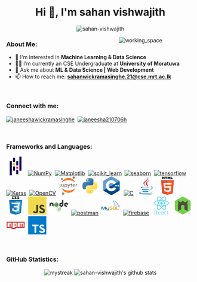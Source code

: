 <h1 align="center">Hi 👋, I'm sahan vishwajith</h1>
<p align="center"><img src="https://komarev.com/ghpvc/?username=sahan-vishwajith&label=Profile%20views&color=0e75b6&style=flat" alt="sahan-vishwajith" /></p>

<img align="right" src="https://github.com/sahan-vishwajith/sahan-vishwajith/blob/main/working_space.gif?raw=true" alt="working_space" width="40%" />

<h3>About Me:</h3>

- 👀 I'm interested in **Machine Learning & Data Science**
- 🧑‍🎓 I’m currently an CSE Undergraduate at **University of Moratuwa**
- 💬 Ask me about **ML & Data Science | Web Development**
- 📫 How to reach me: **sahanwickramasinghe.21@cse.mrt.ac.lk**

<br>
<h3>Connect with me:</h3>
<p align="left">
<a href="https://www.linkedin.com/in/sahan-vishwajith-b424562a6/" target="_blank"><img align="center" src="https://raw.githubusercontent.com/rahuldkjain/github-profile-readme-generator/master/src/images/icons/Social/linked-in-alt.svg" alt="janeeshawickramasinghe" height="30" width="40" /></a>&nbsp;
<a href="https://www.kaggle.com/sahan210708p" target="_blank"><img align="center" src="https://raw.githubusercontent.com/rahuldkjain/github-profile-readme-generator/master/src/images/icons/Social/kaggle.svg" alt="janeesha210706h" height="30" width="40" /></a>&nbsp;
</p>

<br>
<h3 align="left">Frameworks and Languages:</h3>
<p align="left">  
  <a href="https://pandas.pydata.org/" target="_blank" rel="noreferrer"><img src="https://raw.githubusercontent.com/devicons/devicon/2ae2a900d2f041da66e950e4d48052658d850630/icons/pandas/pandas-original.svg" alt="pandas" width="50" height="50"/></a>&nbsp;
  <a href="https://numpy.org/" target="_blank" rel="noreferrer"><img src="https://upload.wikimedia.org/wikipedia/commons/3/31/NumPy_logo_2020.svg" alt="NumPy" width="50" height="50"/></a>&nbsp;
  <a href="https://matplotlib.org/" target="_blank" rel="noreferrer"><img src="https://upload.wikimedia.org/wikipedia/commons/8/84/Matplotlib_icon.svg" alt="Matplotlib" width="50" height="50"/></a>&nbsp;
  <a href="https://scikit-learn.org/" target="_blank" rel="noreferrer"><img src="https://upload.wikimedia.org/wikipedia/commons/0/05/Scikit_learn_logo_small.svg" alt="scikit_learn" width="50" height="50"/></a>&nbsp;
  <a href="https://seaborn.pydata.org/" target="_blank" rel="noreferrer"><img src="https://seaborn.pydata.org/_images/logo-mark-lightbg.svg" alt="seaborn" width="50" height="50"/></a>&nbsp;
  <a href="https://www.tensorflow.org" target="_blank" rel="noreferrer"><img src="https://www.vectorlogo.zone/logos/tensorflow/tensorflow-icon.svg" alt="tensorflow" width="50" height="50"/></a>&nbsp;
  <a href="https://keras.io/" target="_blank" rel="noreferrer"><img src="https://upload.wikimedia.org/wikipedia/commons/a/ae/Keras_logo.svg" alt="Keras" width="50" height="50"/></a>&nbsp;
  <a href="https://opencv.org/" target="_blank" rel="noreferrer"><img src="https://raw.githubusercontent.com/opencv/opencv/master/doc/opencv-logo.png" alt="OpenCV" width="50" height="50"/></a>&nbsp;
  <a href="https://jupyter.org/" target="_blank" rel="noreferrer"><img src="https://github.com/devicons/devicon/blob/master/icons/jupyter/jupyter-original-wordmark.svg" alt="jupyter" width="50" height="50"/></a>&nbsp;
  <a href="https://www.python.org" target="_blank" rel="noreferrer"><img src="https://raw.githubusercontent.com/devicons/devicon/master/icons/python/python-original.svg" alt="python" width="50" height="50"/></a>&nbsp;
  <a href="https://www.w3schools.com/cpp/" target="_blank" rel="noreferrer"><img src="https://raw.githubusercontent.com/devicons/devicon/master/icons/cplusplus/cplusplus-original.svg" alt="cplusplus" width="50" height="50"/></a>&nbsp; 
  <a href="https://en.wikipedia.org/wiki/C_(programming_language)" target="_blank" rel="noreferrer"><img src="https://upload.wikimedia.org/wikipedia/commons/1/18/C_Programming_Language.svg" alt="C" width="50" height="50"/></a>&nbsp;
  <a href="https://www.java.com" target="_blank" rel="noreferrer"><img src="https://raw.githubusercontent.com/devicons/devicon/master/icons/java/java-original.svg" alt="java" width="50" height="50"/></a>&nbsp;
  <a href="https://www.w3.org/html/" target="_blank" rel="noreferrer"><img src="https://raw.githubusercontent.com/devicons/devicon/master/icons/html5/html5-original-wordmark.svg" alt="html5" width="50" height="50"/></a>&nbsp;
  <a href="https://www.w3schools.com/css/" target="_blank" rel="noreferrer"><img src="https://raw.githubusercontent.com/devicons/devicon/master/icons/css3/css3-original-wordmark.svg" alt="css3" width="50" height="50"/></a>&nbsp;
  <a href="https://developer.mozilla.org/en-US/docs/Web/JavaScript" target="_blank" rel="noreferrer"><img src="https://raw.githubusercontent.com/devicons/devicon/master/icons/javascript/javascript-original.svg" alt="javascript" width="50" height="50"/></a>&nbsp; 
  <a href="https://nodejs.org" target="_blank" rel="noreferrer"><img src="https://raw.githubusercontent.com/devicons/devicon/master/icons/nodejs/nodejs-original-wordmark.svg" alt="nodejs" width="50" height="50"/></a>&nbsp;
  <a href="[https://postman.com](https://insomnia.rest/)" target="_blank" rel="noreferrer"><img src="https://www.vectorlogo.zone/logos/getpostman/getpostman-icon.svg" alt="postman" width="50" height="50"/></a>&nbsp;
  <a href="https://www.mysql.com/" target="_blank" rel="noreferrer"><img src="https://raw.githubusercontent.com/devicons/devicon/master/icons/mysql/mysql-original-wordmark.svg" alt="mysql" width="50" height="50"/></a>&nbsp;
  <a href="https://firebase.google.com/" target="_blank" rel="noreferrer"><img src="https://www.vectorlogo.zone/logos/firebase/firebase-icon.svg" alt="firebase" width="50" height="50"/></a>&nbsp;
  <a href="https://reactjs.org/" target="_blank" rel="noreferrer"><img src="https://raw.githubusercontent.com/devicons/devicon/master/icons/react/react-original-wordmark.svg" alt="react" width="50" height="50"/></a>&nbsp;
  <a href="https://nodemon.io/" target="_blank" rel="noreferrer"><img src="https://github.com/devicons/devicon/blob/master/icons/nodemon/nodemon-original.svg" alt="nodemon" width="50" height="50"/></a>&nbsp;
  <a href="https://www.npmjs.com/" target="_blank" rel="noreferrer"><img src="https://github.com/devicons/devicon/blob/master/icons/npm/npm-original-wordmark.svg" alt="npm" width="50" height="50"/></a>&nbsp;
  <a href="https://www.typescriptlang.org/" target="_blank" rel="noreferrer"><img src="https://raw.githubusercontent.com/devicons/devicon/master/icons/typescript/typescript-original.svg" alt="typescript" width="50" height="50"/></a>&nbsp;
  

</p>

<br>
<h3 align="left">GitHub Statistics:</h3>
<p align="center">
  <p align="center">
  <img src="https://github-readme-streak-stats.herokuapp.com/?user=sahan-vishwajith&theme=github-dark-blue" alt="mystreak" width="51%" />
  <img src="https://github-readme-stats.vercel.app/api?username=sahan-vishwajith&show_icons=true&theme=github_dark" alt="sahan-vishwajith's github stats" width="48%" />
</p>
